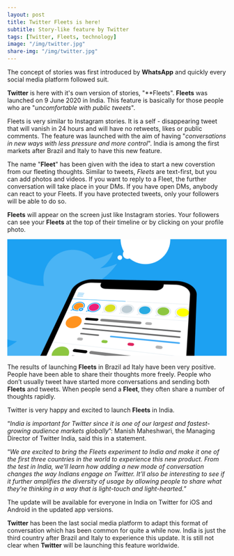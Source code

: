 ```yaml
---
layout: post
title: Twitter Fleets is here!
subtitle: Story-like feature by Twitter
tags: [Twitter, Fleets, technology]
image: "/img/twitter.jpg"
share-img: "/img/twitter.jpg"
---
```


The concept of stories was first introduced by **WhatsApp** and quickly every social media platform followed suit.

**Twitter** is here with it's own version of stories, "**Fleets". **Fleets** was launched on 9 June 2020 in India. This feature is basically for those people who are "*uncomfortable with public tweets*".

Fleets is very similar to Instagram stories. It is a self - disappearing tweet that will vanish in 24 hours and will have no retweets, likes or public comments. The feature was launched with the aim of having "*conversations in new ways with less pressure and more control*". India is among the first markets after Brazil and Italy to have this new feature.

The name "**Fleet**" has been given with the idea to start a new coverstion from our fleeting thoughts. Similar to tweets, *Fleets* are text-first, but you can add photos and videos. If you want to reply to a Fleet, the further conversation will take place in your DMs. If you have open DMs, anybody can react to your Fleets. If you have protected tweets, only your followers will be able to do so.

**Fleets** will appear on the screen just like Instagram stories. Your followers can see your **Fleets** at the top of their timeline or by clicking on your profile photo.

<img src="/img/twitter1.jpg" alt="Fleets">

The results of launching **Fleets** in Brazil ad Italy have been very positive. People have been able to share their thoughts more freely. People who don’t usually tweet have started more conversations and sending both **Fleets** and tweets. When people send a **Fleet**, they often share a number of thoughts rapidly.        

Twitter is very happy and excited to launch **Fleets** in India. 

“*India is important for Twitter since it is one of our largest and fastest-growing audience markets globally*”: Manish Maheshwari, the Managing Director of Twitter India, said this in a statement. 

“*We are excited to bring the Fleets experiment to India and make it one of the first three countries in the world to experience this new product. From the test in India, we’ll learn how adding a new mode of conversation changes the way Indians engage on Twitter. It’ll also be interesting to see if it further amplifies the diversity of usage by allowing people to share what they’re thinking in a way that is light-touch and light-hearted.*”

The update will be available for everyone in India on Twitter for iOS and Android in the updated app versions.

**Twitter** has been the last social media platform to adapt this format of conversation which has been common for quite a while now. India is just the third country after Brazil and Italy to experience this update. It is still not clear when **Twitter** will be launching this feature worldwide.
